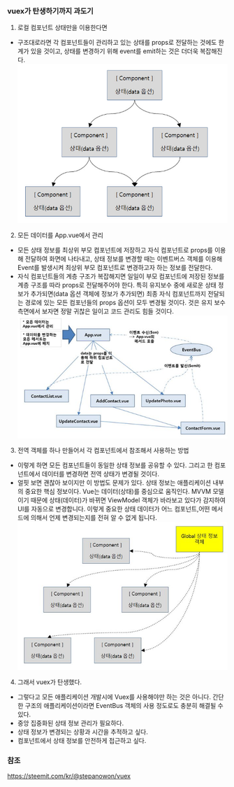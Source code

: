 ### vuex가 탄생하기까지 과도기

1. 로컬 컴포넌트 상태만을 이용한다면
-  구조대로라면 각 컴포넌트들이 관리하고 있는 상태를 props로 전달하는 것에도 한계가 있을 것이고, 상태를 변경하기 위해 event를 emit하는 것은 더더욱 복잡해진다.
![alt text](/image/vue/vuex01.jpg)

2. 모든 데이터를 App.vue에서 관리
- 모든 상태 정보를 최상위 부모 컴포넌트에 저장하고 자식 컴포넌트로 props를 이용해 전달하여 화면에 나타내고, 상태 정보를 변경할 때는 이벤트버스 객체를 이용해 Event를 발생시켜 최상위 부모 컴포넌트로 변경하고자 하는 정보를 전달한다.
- 자식 컴포넌트들의 계층 구조가 복잡해지면 일일이 부모 컴포넌트에 저장된 정보를 계층 구조를 따라 props로 전달해주어야 한다. 특히 유지보수 중에 새로운 상태 정보가 추가되면(data 옵션 객체에 정보가 추가되면) 최종 자식 컴포넌트까지 전달되는 경로에 있는 모든 컴포넌들의 props 옵션이 모두 변경될 것이다. 것은 유지 보수 측면에서 보자면 정말 귀찮은 일이고 코드 관리도 힘들 것이다.
![alt text](/image/vue/vuex02.jpg)

3.  전역 객체를 하나 만들어서 각 컴포넌트에서 참조해서 사용하는 방법
- 이렇게 하면 모든 컴포넌트들이 동일한 상태 정보를 공유할 수 있다. 그리고 한 컴포넌트에서 데이터를 변경하면 전역 상태가 변경될 것이다.
- 얼핏 보면 괜찮아 보이지만 이 방법도 문제가 있다. 상태 정보는 애플리케이션 내부의 중요한 핵심 정보이다. Vue는 데이터(상태)를 중심으로 움직인다. MVVM 모델이기 때문에 상태(데이터)가 바뀌면 ViewModel 객체가 바라보고 있다가 감지하여 UI를 자동으로 변경합니다. 이렇게 중요한 상태 데이터가 어느 컴포넌트,어떤 메서드에 의해서 언제 변경되는지를 전혀 알 수 없게 됩니다.
![alt text](/image/vue/vuex03.jpg)

4. 그래서 vuex가 탄생했다.
- 그렇다고 모든 애플리케이션 개발시에 Vuex를 사용해야만 하는 것은 아니다. 간단한 구조의 애플리케이션이라면 EventBus 객체의 사용 정도로도 충분히 해결될 수 있다.
- 중앙 집중화된 상태 정보 관리가 필요하다.
- 상태 정보가 변경되는 상황과 시간을 추적하고 싶다.
- 컴포넌트에서 상태 정보를 안전하게 접근하고 싶다.


### 참조
https://steemit.com/kr/@stepanowon/vuex